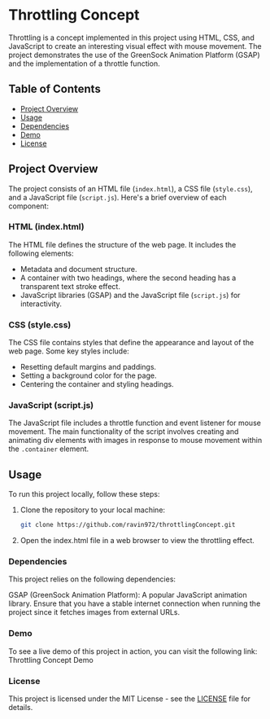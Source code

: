 # Throttling Concept

Throttling is a concept implemented in this project using HTML, CSS, and JavaScript to create an interesting visual effect with mouse movement. The project demonstrates the use of the GreenSock Animation Platform (GSAP) and the implementation of a throttle function.

## Table of Contents

- [Project Overview](#project-overview)
- [Usage](#usage)
- [Dependencies](#dependencies)
- [Demo](#demo)
- [License](#license)

## Project Overview

The project consists of an HTML file (`index.html`), a CSS file (`style.css`), and a JavaScript file (`script.js`). Here's a brief overview of each component:

### HTML (index.html)

The HTML file defines the structure of the web page. It includes the following elements:

- Metadata and document structure.
- A container with two headings, where the second heading has a transparent text stroke effect.
- JavaScript libraries (GSAP) and the JavaScript file (`script.js`) for interactivity.

### CSS (style.css)

The CSS file contains styles that define the appearance and layout of the web page. Some key styles include:

- Resetting default margins and paddings.
- Setting a background color for the page.
- Centering the container and styling headings.

### JavaScript (script.js)

The JavaScript file includes a throttle function and event listener for mouse movement. The main functionality of the script involves creating and animating div elements with images in response to mouse movement within the `.container` element.

## Usage

To run this project locally, follow these steps:

1. Clone the repository to your local machine:

   ```bash
   git clone https://github.com/ravin972/throttlingConcept.git
   ```
1. Open the index.html file in a web browser to view the throttling effect.

 ### Dependencies
This project relies on the following dependencies:

GSAP (GreenSock Animation Platform): A popular JavaScript animation library.
Ensure that you have a stable internet connection when running the project since it fetches images from external URLs.

### Demo
To see a live demo of this project in action, you can visit the following link: Throttling Concept Demo

### License
This project is licensed under the MIT License - see the [LICENSE](/src/LICENSE.md) file for details.